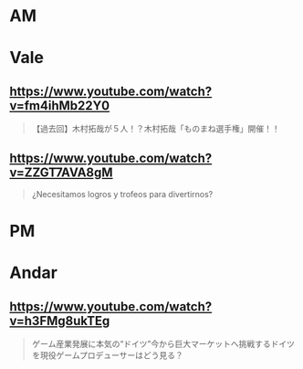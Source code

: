 # AM

# Vale

## https://www.youtube.com/watch?v=fm4ihMb22Y0

> 【過去回】木村拓哉が５人！？木村拓哉「ものまね選手権」開催！！

## https://www.youtube.com/watch?v=ZZGT7AVA8gM

> ¿Necesitamos logros y trofeos para divertirnos? 

# PM

# Andar

## https://www.youtube.com/watch?v=h3FMg8ukTEg

> ゲーム産業発展に本気の“ドイツ”今から巨大マーケットへ挑戦するドイツを現役ゲームプロデューサーはどう見る？ 
